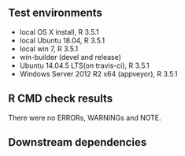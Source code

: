 ## Test environments
* local OS X install, R 3.5.1
* local Ubuntu 18.04, R 3.5.1
* local win 7, R 3.5.1
* win-builder (devel and release)
* Ubuntu 14.04.5 LTS(on travis-ci), R 3.5.1
* Windows Server 2012 R2 x64 (appveyor), R 3.5.1


## R CMD check results
There were no ERRORs, WARNINGs and NOTE.

## Downstream dependencies
